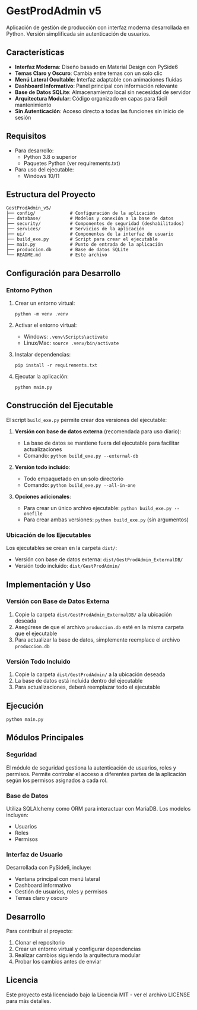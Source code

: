 # GestProdAdmin v5

Aplicación de gestión de producción con interfaz moderna desarrollada en Python. Versión simplificada sin autenticación de usuarios.

## Características

- **Interfaz Moderna**: Diseño basado en Material Design con PySide6
- **Temas Claro y Oscuro**: Cambia entre temas con un solo clic
- **Menú Lateral Ocultable**: Interfaz adaptable con animaciones fluidas
- **Dashboard Informativo**: Panel principal con información relevante
- **Base de Datos SQLite**: Almacenamiento local sin necesidad de servidor
- **Arquitectura Modular**: Código organizado en capas para fácil mantenimiento
- **Sin Autenticación**: Acceso directo a todas las funciones sin inicio de sesión

## Requisitos

- Para desarrollo:
  - Python 3.8 o superior
  - Paquetes Python (ver requirements.txt)
- Para uso del ejecutable:
  - Windows 10/11

## Estructura del Proyecto

```
GestProdAdmin_v5/
├── config/             # Configuración de la aplicación
├── database/           # Modelos y conexión a la base de datos
├── security/           # Componentes de seguridad (deshabilitados)
├── services/           # Servicios de la aplicación
├── ui/                 # Componentes de la interfaz de usuario
├── build_exe.py        # Script para crear el ejecutable
├── main.py             # Punto de entrada de la aplicación
├── produccion.db       # Base de datos SQLite
└── README.md           # Este archivo
```

## Configuración para Desarrollo

### Entorno Python

1. Crear un entorno virtual:
   ```
   python -m venv .venv
   ```

2. Activar el entorno virtual:
   - Windows: `.venv\Scripts\activate`
   - Linux/Mac: `source .venv/bin/activate`

3. Instalar dependencias:
   ```
   pip install -r requirements.txt
   ```

4. Ejecutar la aplicación:
   ```
   python main.py
   ```

## Construcción del Ejecutable

El script `build_exe.py` permite crear dos versiones del ejecutable:

1. **Versión con base de datos externa** (recomendada para uso diario):
   - La base de datos se mantiene fuera del ejecutable para facilitar actualizaciones
   - Comando: `python build_exe.py --external-db`

2. **Versión todo incluido**:
   - Todo empaquetado en un solo directorio
   - Comando: `python build_exe.py --all-in-one`

3. **Opciones adicionales**:
   - Para crear un único archivo ejecutable: `python build_exe.py --onefile`
   - Para crear ambas versiones: `python build_exe.py` (sin argumentos)

### Ubicación de los Ejecutables

Los ejecutables se crean en la carpeta `dist/`:
- Versión con base de datos externa: `dist/GestProdAdmin_ExternalDB/`
- Versión todo incluido: `dist/GestProdAdmin/`

## Implementación y Uso

### Versión con Base de Datos Externa

1. Copie la carpeta `dist/GestProdAdmin_ExternalDB/` a la ubicación deseada
2. Asegúrese de que el archivo `produccion.db` esté en la misma carpeta que el ejecutable
3. Para actualizar la base de datos, simplemente reemplace el archivo `produccion.db`

### Versión Todo Incluido

1. Copie la carpeta `dist/GestProdAdmin/` a la ubicación deseada
2. La base de datos está incluida dentro del ejecutable
3. Para actualizaciones, deberá reemplazar todo el ejecutable

## Ejecución

```
python main.py
```

## Módulos Principales

### Seguridad

El módulo de seguridad gestiona la autenticación de usuarios, roles y permisos. Permite controlar el acceso a diferentes partes de la aplicación según los permisos asignados a cada rol.

### Base de Datos

Utiliza SQLAlchemy como ORM para interactuar con MariaDB. Los modelos incluyen:
- Usuarios
- Roles
- Permisos

### Interfaz de Usuario

Desarrollada con PySide6, incluye:
- Ventana principal con menú lateral
- Dashboard informativo
- Gestión de usuarios, roles y permisos
- Temas claro y oscuro

## Desarrollo

Para contribuir al proyecto:

1. Clonar el repositorio
2. Crear un entorno virtual y configurar dependencias
3. Realizar cambios siguiendo la arquitectura modular
4. Probar los cambios antes de enviar

## Licencia

Este proyecto está licenciado bajo la Licencia MIT - ver el archivo LICENSE para más detalles.
